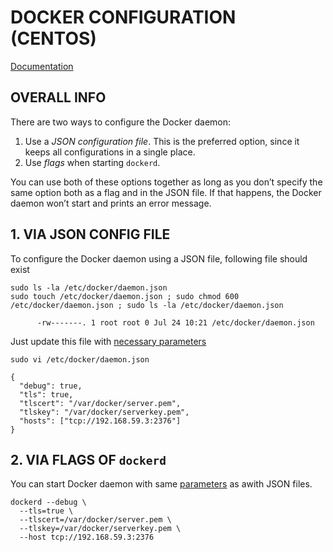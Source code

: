 # DOCKER CONFIGURATION (CENTOS)

[Documentation](https://docs.docker.com/config/daemon/)

## OVERALL INFO

There are two ways to configure the Docker daemon:
  1. Use a *JSON configuration file*. This is the preferred option, since it keeps all configurations in a single place.
  2. Use *flags* when starting `dockerd`.

You can use both of these options together as long as you don’t specify the same option both as a flag and in the JSON file. If that happens, the Docker daemon won’t start and prints an error message.


## 1. VIA JSON CONFIG FILE

To configure the Docker daemon using a JSON file, following file should exist
```
sudo ls -la /etc/docker/daemon.json
sudo touch /etc/docker/daemon.json ; sudo chmod 600 /etc/docker/daemon.json ; sudo ls -la /etc/docker/daemon.json

      -rw-------. 1 root root 0 Jul 24 10:21 /etc/docker/daemon.json
```


Just update this file with [necessary parameters](https://docs.docker.com/engine/reference/commandline/dockerd/#daemon-configuration-file)
```
sudo vi /etc/docker/daemon.json

{
  "debug": true,
  "tls": true,
  "tlscert": "/var/docker/server.pem",
  "tlskey": "/var/docker/serverkey.pem",
  "hosts": ["tcp://192.168.59.3:2376"]
}
```


## 2. VIA FLAGS OF `dockerd`

You can start Docker daemon with same [parameters](https://docs.docker.com/engine/reference/commandline/dockerd/#daemon-configuration-file) as awith JSON files.
```
dockerd --debug \
  --tls=true \
  --tlscert=/var/docker/server.pem \
  --tlskey=/var/docker/serverkey.pem \
  --host tcp://192.168.59.3:2376
```














